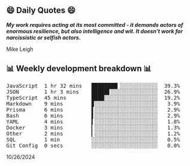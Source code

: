 ## 😄 Daily Quotes 😄

_**My work requires acting at its most committed - it demands actors of enormous resilience, but also intelligence and wit. It doesn't work for narcissistic or selfish actors.**_

Mike Leigh



## 📊 Weekly development breakdown 📊

<pre>JavaScript  1 hr 32 mins   ████████▎░░░░░░░░░░░░  39.3%
JSON        1 hr 3 mins    █████▋░░░░░░░░░░░░░░░  26.9%
TypeScript  45 mins        ████░░░░░░░░░░░░░░░░░  19.2%
Markdown    9 mins         ▊░░░░░░░░░░░░░░░░░░░░   3.9%
Prisma      6 mins         ▌░░░░░░░░░░░░░░░░░░░░   2.9%
Bash        6 mins         ▌░░░░░░░░░░░░░░░░░░░░   2.9%
YAML        4 mins         ▍░░░░░░░░░░░░░░░░░░░░   1.8%
Docker      3 mins         ▎░░░░░░░░░░░░░░░░░░░░   1.3%
Other       2 mins         ▎░░░░░░░░░░░░░░░░░░░░   1.2%
SQL         1 min          ░░░░░░░░░░░░░░░░░░░░░   0.5%
Git Config  0 secs         ░░░░░░░░░░░░░░░░░░░░░   0.0%</pre>

10/26/2024